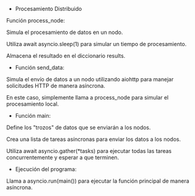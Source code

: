 * Procesamiento Distribuido

Función process_node:

Simula el procesamiento de datos en un nodo.

Utiliza await asyncio.sleep(1) para simular un tiempo de procesamiento.

Almacena el resultado en el diccionario results.

* Función send_data:

Simula el envío de datos a un nodo utilizando aiohttp para manejar solicitudes HTTP de manera asíncrona.

En este caso, simplemente llama a process_node para simular el procesamiento local.

* Función main:

Define los "trozos" de datos que se enviarán a los nodos.

Crea una lista de tareas asíncronas para enviar los datos a los nodos.

Utiliza await asyncio.gather(*tasks) para ejecutar todas las tareas concurrentemente y esperar a que terminen.

* Ejecución del programa:

Llama a asyncio.run(main()) para ejecutar la función principal de manera asíncrona.